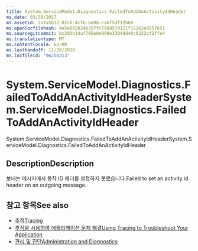 ```yaml
---
title: System.ServiceModel.Diagnostics.FailedToAddAnActivityIdHeader
ms.date: 03/30/2017
ms.assetid: 2a1a5612-82c6-4cf6-aa96-ca6f5df12b69
ms.openlocfilehash: 4a5e865b24b35ffc798d57d121f15262e9557651
ms.sourcegitcommit: bc293b14af795e0e999e3304dd40c0222cf2ffe4
ms.translationtype: MT
ms.contentlocale: ko-KR
ms.lasthandoff: 11/26/2020
ms.locfileid: "96254313"
---
```

# <a name="systemservicemodeldiagnosticsfailedtoaddanactivityidheader"></a><span data-ttu-id="3f78d-102">System.ServiceModel.Diagnostics.FailedToAddAnActivityIdHeader</span><span class="sxs-lookup"><span data-stu-id="3f78d-102">System.ServiceModel.Diagnostics.FailedToAddAnActivityIdHeader</span></span>

<span data-ttu-id="3f78d-103">System.ServiceModel.Diagnostics.FailedToAddAnActivityIdHeader</span><span class="sxs-lookup"><span data-stu-id="3f78d-103">System.ServiceModel.Diagnostics.FailedToAddAnActivityIdHeader</span></span>  
  
## <a name="description"></a><span data-ttu-id="3f78d-104">Description</span><span class="sxs-lookup"><span data-stu-id="3f78d-104">Description</span></span>  

 <span data-ttu-id="3f78d-105">보내는 메시지에서 동작 ID 헤더를 설정하지 못했습니다.</span><span class="sxs-lookup"><span data-stu-id="3f78d-105">Failed to set an activity id header on an outgoing message.</span></span>  
  
## <a name="see-also"></a><span data-ttu-id="3f78d-106">참고 항목</span><span class="sxs-lookup"><span data-stu-id="3f78d-106">See also</span></span>

- [<span data-ttu-id="3f78d-107">추적</span><span class="sxs-lookup"><span data-stu-id="3f78d-107">Tracing</span></span>](index.md)
- [<span data-ttu-id="3f78d-108">추적을 사용하여 애플리케이션 문제 해결</span><span class="sxs-lookup"><span data-stu-id="3f78d-108">Using Tracing to Troubleshoot Your Application</span></span>](using-tracing-to-troubleshoot-your-application.md)
- [<span data-ttu-id="3f78d-109">관리 및 진단</span><span class="sxs-lookup"><span data-stu-id="3f78d-109">Administration and Diagnostics</span></span>](../index.md)
